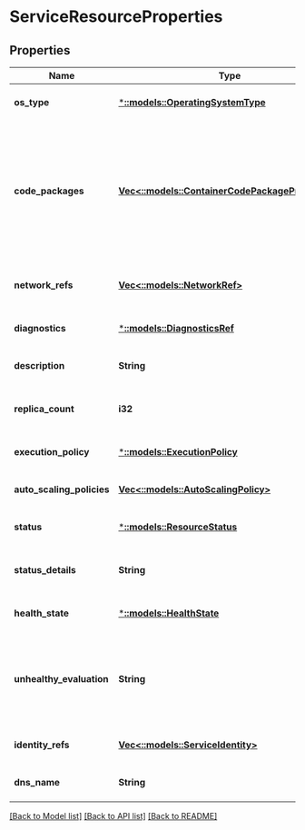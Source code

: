 # ServiceResourceProperties

## Properties
Name | Type | Description | Notes
------------ | ------------- | ------------- | -------------
**os_type** | [***::models::OperatingSystemType**](OperatingSystemType.md) | The operation system required by the code in service. | [default to null]
**code_packages** | [**Vec<::models::ContainerCodePackageProperties>**](ContainerCodePackageProperties.md) | Describes the set of code packages that forms the service. A code package describes the container and the properties for running it. All the code packages are started together on the same host and share the same context (network, process etc.). | [default to null]
**network_refs** | [**Vec<::models::NetworkRef>**](NetworkRef.md) | The names of the private networks that this service needs to be part of. | [optional] [default to null]
**diagnostics** | [***::models::DiagnosticsRef**](DiagnosticsRef.md) | Reference to sinks in DiagnosticsDescription. | [optional] [default to null]
**description** | **String** | User readable description of the service. | [optional] [default to null]
**replica_count** | **i32** | The number of replicas of the service to create. Defaults to 1 if not specified. | [optional] [default to null]
**execution_policy** | [***::models::ExecutionPolicy**](ExecutionPolicy.md) | The execution policy of the service | [optional] [default to null]
**auto_scaling_policies** | [**Vec<::models::AutoScalingPolicy>**](AutoScalingPolicy.md) | Auto scaling policies | [optional] [default to null]
**status** | [***::models::ResourceStatus**](ResourceStatus.md) | Status of the service. | [optional] [default to null]
**status_details** | **String** | Gives additional information about the current status of the service. | [optional] [default to null]
**health_state** | [***::models::HealthState**](HealthState.md) | Describes the health state of an application resource. | [optional] [default to null]
**unhealthy_evaluation** | **String** | When the service&#39;s health state is not &#39;Ok&#39;, this additional details from service fabric Health Manager for the user to know why the service is marked unhealthy. | [optional] [default to null]
**identity_refs** | [**Vec<::models::ServiceIdentity>**](ServiceIdentity.md) | The service identity list. | [optional] [default to null]
**dns_name** | **String** | Dns name of the service. | [optional] [default to null]

[[Back to Model list]](../README.md#documentation-for-models) [[Back to API list]](../README.md#documentation-for-api-endpoints) [[Back to README]](../README.md)


